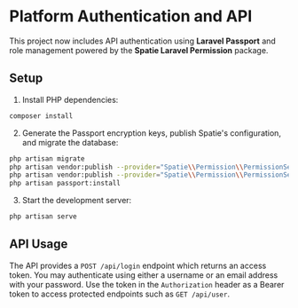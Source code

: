 # Platform Authentication and API

This project now includes API authentication using **Laravel Passport** and role
management powered by the **Spatie Laravel Permission** package.

## Setup

1. Install PHP dependencies:

```bash
composer install
```

2. Generate the Passport encryption keys, publish Spatie's configuration, and migrate the database:

```bash
php artisan migrate
php artisan vendor:publish --provider="Spatie\\Permission\\PermissionServiceProvider" --tag="config"
php artisan vendor:publish --provider="Spatie\\Permission\\PermissionServiceProvider" --tag="migrations"
php artisan passport:install
```

3. Start the development server:

```bash
php artisan serve
```

## API Usage

The API provides a `POST /api/login` endpoint which returns an access token.
You may authenticate using either a username or an email address with your
password. Use the token in the `Authorization` header as a Bearer token to
access protected endpoints such as `GET /api/user`.
